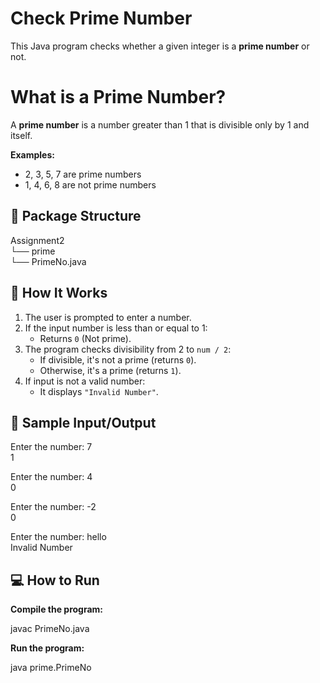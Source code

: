 # Check Prime Number

This Java program checks whether a given integer is a **prime number** or not.

# What is a Prime Number?

A **prime number** is a number greater than 1 that is divisible only by 1 and itself.

**Examples:**  
- 2, 3, 5, 7 are prime numbers  
- 1, 4, 6, 8 are not prime numbers

## 📂 Package Structure

Assignment2  
└── prime  
    └── PrimeNo.java

## 🚀 How It Works

1. The user is prompted to enter a number.
2. If the input number is less than or equal to 1:
   - Returns `0` (Not prime).
3. The program checks divisibility from 2 to `num / 2`:
   - If divisible, it's not a prime (returns `0`).
   - Otherwise, it's a prime (returns `1`).
4. If input is not a valid number:
   - It displays `"Invalid Number"`.

## 🧾 Sample Input/Output

Enter the number: 7  
1

Enter the number: 4  
0

Enter the number: -2  
0

Enter the number: hello  
Invalid Number

## 💻 How to Run

**Compile the program:**

javac PrimeNo.java

**Run the program:**

java prime.PrimeNo